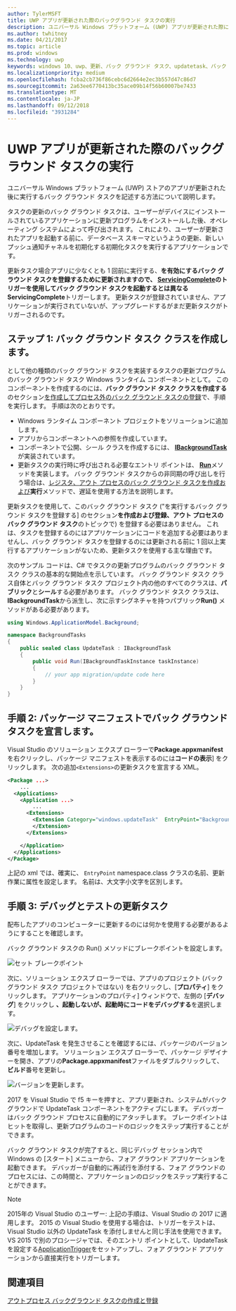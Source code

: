 ```yaml
---
author: TylerMSFT
title: UWP アプリが更新された際のバックグラウンド タスクの実行
description: ユニバーサル Windows プラットフォーム (UWP) アプリが更新された際に実行されるバックグラウンド タスクの作成方法を説明します。
ms.author: twhitney
ms.date: 04/21/2017
ms.topic: article
ms.prod: windows
ms.technology: uwp
keywords: windows 10、uwp、更新、バック グラウンド タスク、updatetask、バック グラウンド タスク
ms.localizationpriority: medium
ms.openlocfilehash: fcba2cb736f86cebc6d2664e2ec3b557d47c86d7
ms.sourcegitcommit: 2a63ee6770413bc35ace09b14f56b60007be7433
ms.translationtype: MT
ms.contentlocale: ja-JP
ms.lasthandoff: 09/12/2018
ms.locfileid: "3931284"
---
```

# <a name="run-a-background-task-when-your-uwp-app-is-updated"></a>UWP アプリが更新された際のバックグラウンド タスクの実行

ユニバーサル Windows プラットフォーム (UWP) ストアのアプリが更新された後に実行するバック グラウンド タスクを記述する方法について説明します。

タスクの更新のバック グラウンド タスクは、ユーザーがデバイスにインストールされているアプリケーションに更新プログラムをインストールした後、オペレーティング システムによって呼び出されます。 これにより、ユーザーが更新されたアプリを起動する前に、データベース スキーマというようの更新、新しいプッシュ通知チャネルを初期化する初期化タスクを実行するアプリケーションです。

更新タスク場合アプリに少なくとも 1 回前に実行する、**を有効にするバック グラウンド タスクを登録するために更新されますので、 [ServicingComplete](https://docs.microsoft.com/uwp/api/Windows.ApplicationModel.Background.SystemTriggerType)のトリガーを使用してバック グラウンド タスクを起動するとは異なるServicingComplete**トリガーします。  更新タスクが登録されていません、アプリケーションが実行されていないが、アップグレードするがまだ更新タスクがトリガーされるのです。

## <a name="step-1-create-the-background-task-class"></a>ステップ 1: バック グラウンド タスク クラスを作成します。

として他の種類のバック グラウンド タスクを実装するタスクの更新プログラムのバック グラウンド タスク Windows ランタイム コンポーネントとして。 このコンポーネントを作成するのには、**バック グラウンド タスク クラスを作成する**のセクション[を作成してプロセス外のバック グラウンド タスクの登録](https://docs.microsoft.com/windows/uwp/launch-resume/create-and-register-a-background-task)で、手順を実行します。 手順は次のとおりです。

- Windows ランタイム コンポーネント プロジェクトをソリューションに追加します。
- アプリからコンポーネントへの参照を作成しています。
- コンポーネントで公開、シール クラスを作成するには、 [**IBackgroundTask**](https://msdn.microsoft.com/library/windows/apps/br224794)が実装されています。
- 更新タスクの実行時に呼び出される必要なエントリ ポイントは、 [**Run**](https://msdn.microsoft.com/library/windows/apps/br224811)メソッドを実装します。 バック グラウンド タスクからの非同期の呼び出しを行う場合は、[レジスタ、アウト プロセスのバック グラウンド タスクを作成および](https://docs.microsoft.com/windows/uwp/launch-resume/create-and-register-a-background-task)**実行**メソッドで、遅延を使用する方法を説明します。

更新タスクを使用して、このバック グラウンド タスク ("を実行するバック グラウンド タスクを登録する] のセクション**を作成および登録、アウト プロセスのバック グラウンド タスク**のトピックで) を登録する必要はありません。 これは、タスクを登録するのにはアプリケーションにコードを追加する必要はありませんし、バック グラウンド タスクを登録するのには更新される前に 1 回以上実行するアプリケーションがないため、更新タスクを使用する主な理由です。

次のサンプル コードは、C# でタスクの更新プログラムのバック グラウンド タスク クラスの基本的な開始点を示しています。 バック グラウンド タスク クラス自体とバック グラウンド タスク プロジェクト内の他のすべてのクラスは、**パブリック**と**シール**する必要があります。 バック グラウンド タスク クラスは、 **IBackgroundTask**から派生し、次に示すシグネチャを持つパブリック**Run()** メソッドがある必要があります。

```cs
using Windows.ApplicationModel.Background;

namespace BackgroundTasks
{
    public sealed class UpdateTask : IBackgroundTask
    {
        public void Run(IBackgroundTaskInstance taskInstance)
        {
            // your app migration/update code here
        }
    }
}
```

## <a name="step-2-declare-your-background-task-in-the-package-manifest"></a>手順 2: パッケージ マニフェストでバック グラウンド タスクを宣言します。

Visual Studio のソリューション エクスプ ローラーで**Package.appxmanifest**を右クリックし、パッケージ マニフェストを表示するのには**コードの表示**] をクリックします。 次の追加`<Extensions>`の更新タスクを宣言する XML。

```XML
<Package ...>
    ...
  <Applications>  
    <Application ...>  
        ...
      <Extensions>  
        <Extension Category="windows.updateTask"  EntryPoint="BackgroundTasks.UpdateTask">  
        </Extension>  
      </Extensions>

    </Application>  
  </Applications>  
</Package>
```

上記の xml では、確実に、 `EntryPoint` namespace.class クラスの名前、更新作業に属性を設定します。 名前は、大文字小文字を区別します。

## <a name="step-3-debugtest-your-update-task"></a>手順 3: デバッグとテストの更新タスク

配布したアプリのコンピューターに更新するのには何かを使用する必要があるようにすることを確認します。

バック グラウンド タスクの Run() メソッドにブレークポイントを設定します。

![セット ブレークポイント](images/run-func-breakpoint.png)

次に、ソリューション エクスプ ローラーでは、アプリのプロジェクト (バック グラウンド タスク プロジェクトではない) を右クリックし、[**プロパティ**] をクリックします。 アプリケーションのプロパティ] ウィンドウで、左側の [**デバッグ**] をクリックし **、起動しないが、起動時にコードをデバッグする**を選択します。

![デバッグを設定します。](images/do-not-launch-but-debug.png)

次に、UpdateTask を発生させることを確認するには、パッケージのバージョン番号を増加します。 ソリューション エクスプ ローラーで、パッケージ デザイナーを開き、アプリの**Package.appxmanifest**ファイルをダブルクリックして、**ビルド**番号を更新し。

![バージョンを更新します。](images/bump-version.png)

2017 を Visual Studio で f5 キーを押すと、アプリ更新され、システムがバック グラウンドで UpdateTask コンポーネントをアクティブにします。 デバッガーはバック グラウンド プロセスに自動的にアタッチします。 ブレークポイントはヒットを取得し、更新プログラムのコードのロジックをステップ実行することができます。

バック グラウンド タスクが完了すると、同じデバッグ セッション内で Windows の [スタート] メニューから、フォア グラウンド アプリケーションを起動できます。 デバッガーが自動的に再試行を添付する、フォア グラウンドのプロセスには、この時間と、アプリケーションのロジックをステップ実行することができます。

> [!NOTE]
> 2015年の Visual Studio のユーザー: 上記の手順は、Visual Studio の 2017 に適用します。 2015 の Visual Studio を使用する場合は、トリガーをテストは、Visual Studio 以外の UpdateTask を添付しませんと同じ手法を使用できます。 VS 2015 で別のプロシージャでは、そのエントリ ポイントとして、UpdateTask を設定する[ApplicationTrigger](https://docs.microsoft.com/windows/uwp/launch-resume/trigger-background-task-from-app)をセットアップし、フォア グラウンド アプリケーションから直接実行をトリガーします。

## <a name="see-also"></a>関連項目

[アウトプロセス バックグラウンド タスクの作成と登録](https://docs.microsoft.com/windows/uwp/launch-resume/create-and-register-a-background-task)
